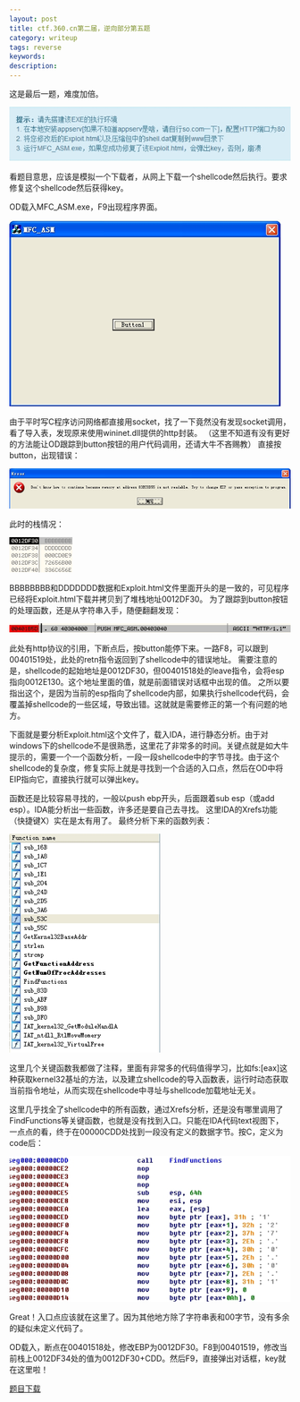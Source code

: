 ```yaml
---
layout: post
title: ctf.360.cn第二届，逆向部分第五题
category: writeup
tags: reverse
keywords: 
description: 
---
```


这是最后一题，难度加倍。

![题目说明](/public/img/2014-12-04-ctf.360.cn第二届，逆向部分第五题-1.jpg)

看题目意思，应该是模拟一个下载者，从网上下载一个shellcode然后执行。要求修复这个shellcode然后获得key。

OD载入MFC_ASM.exe，F9出现程序界面。

![OD图一](/public/img/2014-12-04-ctf.360.cn第二届，逆向部分第五题-2.jpg)

由于平时写C程序访问网络都直接用socket，找了一下竟然没有发现socket调用，看了导入表，发现原来使用wininet.dll提供的http封装。
（这里不知道有没有更好的方法能让OD跟踪到button按钮的用户代码调用，还请大牛不吝赐教）
直接按button，出现错误：

![OD图二](/public/img/2014-12-04-ctf.360.cn第二届，逆向部分第五题-3.jpg)

此时的栈情况：

![OD图三](/public/img/2014-12-04-ctf.360.cn第二届，逆向部分第五题-4.jpg)

BBBBBBBB和DDDDDDD数据和Exploit.html文件里面开头的是一致的，可见程序已经将Exploit.html下载并拷贝到了堆栈地址0012DF30。
为了跟踪到button按钮的处理函数，还是从字符串入手，随便翻翻发现：

![OD图四](/public/img/2014-12-04-ctf.360.cn第二届，逆向部分第五题-5.jpg)

此处有http协议的引用，下断点后，按button能停下来。一路F8，可以跟到00401519处，此处的retn指令返回到了shellcode中的错误地址。
需要注意的是，shellcode的起始地址是0012DF30，但00401518处的leave指令，会将esp指向0012E130。这个地址里面的值，就是前面错误对话框中出现的值。
之所以要指出这个，是因为当前的esp指向了shellcode内部，如果执行shellcode代码，会覆盖掉shellcode的一些区域，导致出错。这就就是需要修正的第一个有问题的地方。

下面就是要分析Exploit.html这个文件了，载入IDA，进行静态分析。由于对windows下的shellcode不是很熟悉，这里花了非常多的时间。关键点就是如大牛提示的，需要一个一个函数分析，一段一段shellcode中的字节寻找。由于这个shellcode的复杂度，修复实际上就是寻找到一个合适的入口点，然后在OD中将EIP指向它，直接执行就可以弹出key。

函数还是比较容易寻找的，一般以push ebp开头，后面跟着sub esp（或add esp）。IDA能分析出一些函数，许多还是要自己去寻找。
这里IDA的Xrefs功能（快捷键X）实在是太有用了。
最终分析下来的函数列表：

![IDA图一](/public/img/2014-12-04-ctf.360.cn第二届，逆向部分第五题-6.jpg)

这里几个关键函数我都做了注释，里面有非常多的代码值得学习，比如fs:[eax]这种获取kernel32基址的方法，以及建立shellcode的导入函数表，运行时动态获取当前指令地址，从而实现在shellcode中寻址与shellcode加载地址无关。

这里几乎找全了shellcode中的所有函数，通过Xrefs分析，还是没有哪里调用了FindFunctions等关键函数，也就是没有找到入口。只能在IDA代码text视图下，一点点的看，终于在00000CDD处找到一段没有定义的数据字节。按C，定义为code后：

![IDA图二](/public/img/2014-12-04-ctf.360.cn第二届，逆向部分第五题-7.jpg)

Great！入口点应该就在这里了。因为其他地方除了字符串表和00字节，没有多余的疑似未定义代码了。

OD载入，断点在00401518处，修改EBP为0012DF30。F8到00401519，修改当前栈上0012DF34处的值为0012DF30+CDD。然后F9，直接弹出对话框，key就在这里啦！


[题目下载](/public/download/2014-12-04-ctf.360.cn第二届，逆向部分第五题-Exploit.zip)
